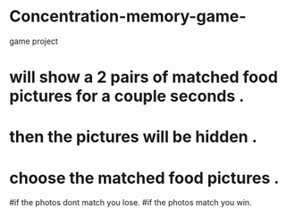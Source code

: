 # Concentration-memory-game-
game project
# will show a 2 pairs of matched food pictures for a couple seconds .
# then the pictures will be hidden .
# choose the matched food  pictures .
#if the photos dont match you lose.
#if the photos match you win.








